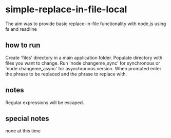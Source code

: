 # simple-replace-in-file-local
The aim was to provide basic replace-in-file functionality with node.js using fs and readline

## how to run
Create 'files' directory in a main application folder. Populate directory with files you want to change.
Run 'node changeme_sync' for synchronous or 'node changeme_async' for asynchronous version.
When prompted enter the phrase to be replaced and the phrase to replace with.

## notes
Regular expressions will be escaped.

## special notes
none at this time




